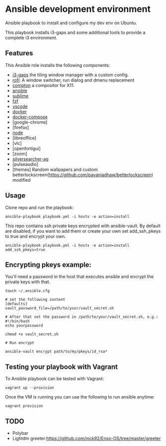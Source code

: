 # Ansible development environment 

Ansible playbook to install and configure my dev env on Ubuntu.

This playbook installs i3-gaps and some additional tools to provide a complete i3 environment.

## Features

This Ansible role installs the following components:

  * [i3-gaps](https://github.com/Airblader/i3) the tiling window manager with a custom config.
  * [rofi](https://davedavenport.github.io/rofi/): A window switcher, run dialog and dmenu replacement
  * [compton](https://github.com/chjj/compton) a compositor for X11.
  * [ansible](https://www.ansible.com/)
  * [sublime](https://www.sublimetext.com/)
  * [fzf](https://www.sublimetext.com/)
  * [vscode](https://code.visualstudio.com/)
  * [docker](https://www.docker.com/)
  * [docker-compose](https://docs.docker.com/compose/)
  * [google-chrome]
  * [firefox]
  * [node](https://nodejs.org/en/)
  * [libreoffice]
  * [vlc]
  * [openfortigui]
  * [zoom]
  * [silversearcher-ag](https://github.com/ggreer/the_silver_searcher)
  * [pulseaudio]
  * [themes] Random wallpapers and custom betterlockscreen(https://github.com/pavanjadhaw/betterlockscreen) modified


## Usage

Clone repo and run the playbook:

```
ansible-playbook playbook.yml -i hosts -e action=install
```

This repo contains ssh private keys encrypted with ansible-vault. By default are disabled, if you want to add them or create your own set add_ssh_pkeys to true and encrypt your own.

```
ansible-playbook playbook.yml -i hosts -e action=install add_ssh_pkeys=true
```

## Encrypting pkeys example:

You'll need a password in the host that executes ansible and encrypt the private keys with that.

```
touch ~/.ansible.cfg

# set the following content
[defaults]
vault_password_file=/path/to/your/vault_secret.sh

# After that set the password in /path/to/your/vault_secret.sh, e.g.:
#!/bin/bash
echo yourpassword

chmod +x vault_secret.sh

# Run encrypt 

ansible-vault encrypt path/to/my/pkeys/id_rsa*
```


## Testing your playbook with Vagrant 

To Ansible playbook can be tested with Vagrant:

```
vagrant up --provision
```

Once the VM is running you can use the following to run ansible anytime:

```
vagrant provision
```


## TODO
  * Polybar
  * Lightdm greeter:https://github.com/nick92/Enso-OS/tree/master/greeter
